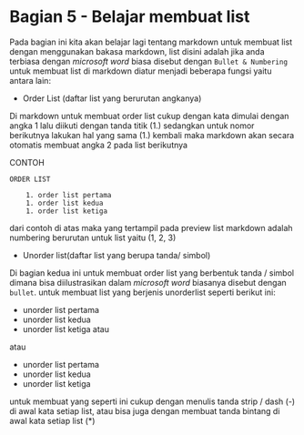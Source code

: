 # Bagian 5 - Belajar membuat list
Pada bagian ini kita akan belajar lagi tentang markdown untuk membuat list dengan menggunakan bakasa markdown, list disini adalah jika anda terbiasa dengan _microsoft word_ biasa disebut dengan `Bullet & Numbering` untuk membuat list di markdown diatur menjadi beberapa fungsi yaitu antara lain:

- Order List (daftar list yang berurutan angkanya)

Di markdown untuk membuat order list cukup dengan kata dimulai dengan angka 1 lalu diikuti dengan tanda titik (1.) sedangkan untuk nomor berikutnya lakukan hal yang sama (1.) kembali maka markdown akan secara otomatis membuat angka 2 pada list berikutnya

CONTOH

    ORDER LIST

        1. order list pertama
        1. order list kedua
        1. order list ketiga

dari contoh di atas maka yang tertampil pada preview list markdown adalah numbering berurutan untuk list yaitu (1, 2, 3)

- Unorder list(daftar list yang berupa tanda/ simbol)

Di bagian kedua ini untuk membuat order list yang berbentuk tanda / simbol dimana bisa diilustrasikan dalam _microsoft word_ biasanya disebut dengan `bullet`. untuk membuat list yang berjenis unorderlist seperti berikut ini: 
- unorder list pertama
- unorder list kedua
- unorder list ketiga atau

atau

* unorder list pertama
* unorder list kedua
* unorder list ketiga


untuk membuat yang seperti ini cukup dengan menulis tanda strip / dash (-) di awal kata setiap list, atau bisa juga dengan membuat tanda bintang di awal kata setiap list (*)
